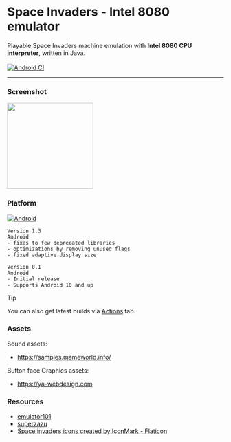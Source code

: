 # Space Invaders - Intel 8080 emulator
Playable Space Invaders machine emulation with **Intel 8080 CPU interpreter**, written in Java.\
\
[![Android CI](https://github.com/fireclouu/space_invaders_android/actions/workflows/android.yml/badge.svg?branch=master)](https://github.com/fireclouu/space_invaders_android/actions/workflows/android.yml)

---

### Screenshot
<img src="https://i.ibb.co/w7NhRXJ/Screenshot-2024-06-08-11-14-13-913-com-fireclouu-spaceinvadersemu.jpg" width="200"/>

### Platform
[![Android](https://img.shields.io/badge/Android-3DDC84?style=for-the-badge&logo=android&logoColor=white)](https://github.com/fireclouu/space_invaders_android/releases/download/release/app-release.apk)

```text
Version 1.3
Android
- fixes to few deprecated libraries
- optimizations by removing unused flags
- fixed adaptive display size
```
```text
Version 0.1
Android
- Initial release
- Supports Android 10 and up
```
> [!TIP]
> You can also get latest builds via [Actions](https://github.com/fireclouu/space_invaders_android/actions) tab.

### Assets
Sound assets:
- https://samples.mameworld.info/

Button face Graphics assets:
- https://ya-webdesign.com

### Resources
- [emulator101](http://emulator101.com/)
- [superzazu](https://github.com/superzazu/8080)
- <a href="https://www.flaticon.com/free-icons/space-invaders" title="space invaders icons">Space invaders icons created by IconMark - Flaticon</a>
